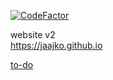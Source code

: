 <a href="https://www.codefactor.io/repository/github/jaajko/jaajko.github.io"><img src="https://www.codefactor.io/repository/github/jaajko/jaajko.github.io/badge" alt="CodeFactor" /></a>

website v2 <br>
https://jaajko.github.io <br>

<a href="https://github.com/users/jaajko/projects/1">to-do</a>
